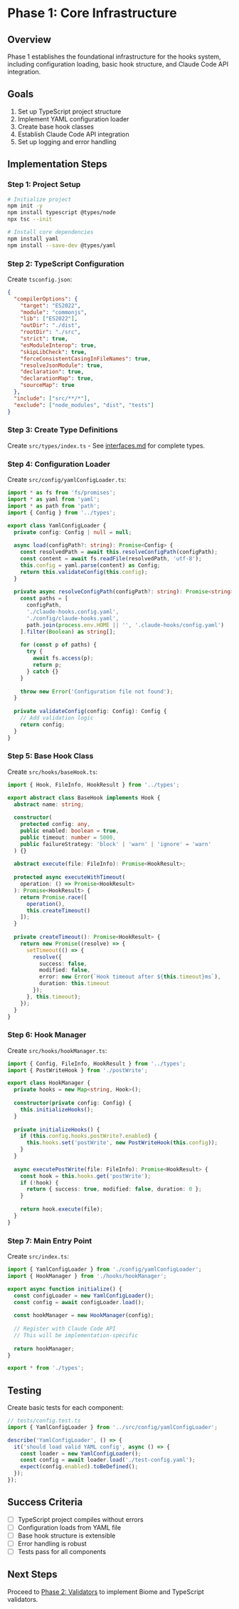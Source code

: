 # Phase 1: Core Infrastructure

## Overview

Phase 1 establishes the foundational infrastructure for the hooks system, including configuration loading, basic hook structure, and Claude Code API integration.

## Goals

1. Set up TypeScript project structure
2. Implement YAML configuration loader
3. Create base hook classes
4. Establish Claude Code API integration
5. Set up logging and error handling

## Implementation Steps

### Step 1: Project Setup

```bash
# Initialize project
npm init -y
npm install typescript @types/node
npx tsc --init

# Install core dependencies
npm install yaml
npm install --save-dev @types/yaml
```

### Step 2: TypeScript Configuration

Create `tsconfig.json`:
```json
{
  "compilerOptions": {
    "target": "ES2022",
    "module": "commonjs",
    "lib": ["ES2022"],
    "outDir": "./dist",
    "rootDir": "./src",
    "strict": true,
    "esModuleInterop": true,
    "skipLibCheck": true,
    "forceConsistentCasingInFileNames": true,
    "resolveJsonModule": true,
    "declaration": true,
    "declarationMap": true,
    "sourceMap": true
  },
  "include": ["src/**/*"],
  "exclude": ["node_modules", "dist", "tests"]
}
```

### Step 3: Create Type Definitions

Create `src/types/index.ts` - See [interfaces.md](../api/interfaces.md) for complete types.

### Step 4: Configuration Loader

Create `src/config/yamlConfigLoader.ts`:
```typescript
import * as fs from 'fs/promises';
import * as yaml from 'yaml';
import * as path from 'path';
import { Config } from '../types';

export class YamlConfigLoader {
  private config: Config | null = null;
  
  async load(configPath?: string): Promise<Config> {
    const resolvedPath = await this.resolveConfigPath(configPath);
    const content = await fs.readFile(resolvedPath, 'utf-8');
    this.config = yaml.parse(content) as Config;
    return this.validateConfig(this.config);
  }
  
  private async resolveConfigPath(configPath?: string): Promise<string> {
    const paths = [
      configPath,
      './claude-hooks.config.yaml',
      './config/claude-hooks.yaml',
      path.join(process.env.HOME || '', '.claude-hooks/config.yaml')
    ].filter(Boolean) as string[];
    
    for (const p of paths) {
      try {
        await fs.access(p);
        return p;
      } catch {}
    }
    
    throw new Error('Configuration file not found');
  }
  
  private validateConfig(config: Config): Config {
    // Add validation logic
    return config;
  }
}
```

### Step 5: Base Hook Class

Create `src/hooks/baseHook.ts`:
```typescript
import { Hook, FileInfo, HookResult } from '../types';

export abstract class BaseHook implements Hook {
  abstract name: string;
  
  constructor(
    protected config: any,
    public enabled: boolean = true,
    public timeout: number = 5000,
    public failureStrategy: 'block' | 'warn' | 'ignore' = 'warn'
  ) {}
  
  abstract execute(file: FileInfo): Promise<HookResult>;
  
  protected async executeWithTimeout(
    operation: () => Promise<HookResult>
  ): Promise<HookResult> {
    return Promise.race([
      operation(),
      this.createTimeout()
    ]);
  }
  
  private createTimeout(): Promise<HookResult> {
    return new Promise((resolve) => {
      setTimeout(() => {
        resolve({
          success: false,
          modified: false,
          error: new Error(`Hook timeout after ${this.timeout}ms`),
          duration: this.timeout
        });
      }, this.timeout);
    });
  }
}
```

### Step 6: Hook Manager

Create `src/hooks/hookManager.ts`:
```typescript
import { Config, FileInfo, HookResult } from '../types';
import { PostWriteHook } from './postWrite';

export class HookManager {
  private hooks = new Map<string, Hook>();
  
  constructor(private config: Config) {
    this.initializeHooks();
  }
  
  private initializeHooks() {
    if (this.config.hooks.postWrite?.enabled) {
      this.hooks.set('postWrite', new PostWriteHook(this.config));
    }
  }
  
  async executePostWrite(file: FileInfo): Promise<HookResult> {
    const hook = this.hooks.get('postWrite');
    if (!hook) {
      return { success: true, modified: false, duration: 0 };
    }
    
    return hook.execute(file);
  }
}
```

### Step 7: Main Entry Point

Create `src/index.ts`:
```typescript
import { YamlConfigLoader } from './config/yamlConfigLoader';
import { HookManager } from './hooks/hookManager';

export async function initialize() {
  const configLoader = new YamlConfigLoader();
  const config = await configLoader.load();
  
  const hookManager = new HookManager(config);
  
  // Register with Claude Code API
  // This will be implementation-specific
  
  return hookManager;
}

export * from './types';
```

## Testing

Create basic tests for each component:

```typescript
// tests/config.test.ts
import { YamlConfigLoader } from '../src/config/yamlConfigLoader';

describe('YamlConfigLoader', () => {
  it('should load valid YAML config', async () => {
    const loader = new YamlConfigLoader();
    const config = await loader.load('./test-config.yaml');
    expect(config.enabled).toBeDefined();
  });
});
```

## Success Criteria

- [ ] TypeScript project compiles without errors
- [ ] Configuration loads from YAML file
- [ ] Base hook structure is extensible
- [ ] Error handling is robust
- [ ] Tests pass for all components

## Next Steps

Proceed to [Phase 2: Validators](./phase-2-validators.md) to implement Biome and TypeScript validators.